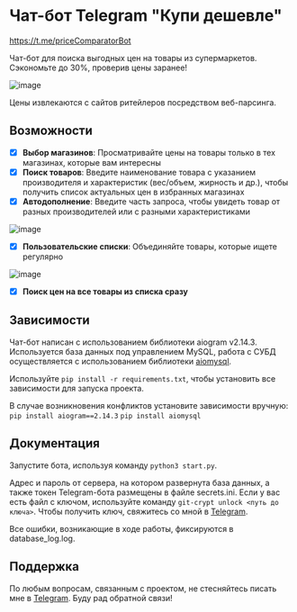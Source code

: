 # Чат-бот Telegram "Купи дешевле"

https://t.me/priceComparatorBot

Чат-бот для поиска выгодных цен на товары из супермаркетов. Сэкономьте до 30%, проверив цены заранее!

![image](https://github.com/igorgrichanov/kupideshevle_bot/assets/87312919/8e78c7ba-2587-4c7c-a079-1f184e65f018)

Цены извлекаются с сайтов ритейлеров посредством веб-парсинга.

## Возможности

- [x] **Выбор магазинов**: Просматривайте цены на товары только в тех магазинах, которые вам интересны
- [x] **Поиск товаров**: Введите наименование товара с указанием производителя и характеристик (вес/объем, жирность и др.), чтобы получить список актуальных цен в избранных магазинах
- [x] **Автодополнение**: Введите часть запроса, чтобы увидеть товар от разных производителей или с разными характеристиками

![image](https://github.com/igorgrichanov/kupideshevle_bot/assets/87312919/02668558-e511-40aa-906e-7a32a73632ab)

- [x] **Пользовательские списки**: Объединяйте товары, которые ищете регулярно

![image](https://github.com/igorgrichanov/kupideshevle_bot/assets/87312919/b164e3fe-45b1-4143-b1b1-5045b6b1a7fb)

- [x] **Поиск цен на все товары из списка сразу**

## Зависимости

Чат-бот написан с использованием библиотеки aiogram v2.14.3. Используется база данных под управлением MySQL, работа с СУБД осуществляется с использованием библиотеки [aiomysql](https://pypi.org/project/aiomysql/).

Используйте `pip install -r requirements.txt`, чтобы установить все зависимости для запуска проекта.

В случае возникновения конфликтов установите зависимости вручную:
`pip install aiogram==2.14.3`
`pip install aiomysql`

## Документация

Запустите бота, используя команду `python3 start.py`.

Адрес и пароль от сервера, на котором развернута база данных, а также токен Telegram-бота размещены в файле secrets.ini. Если у вас есть файл с ключом, используйте команду `git-crypt unlock <путь до ключа>`. Чтобы получить ключ, свяжитесь со мной в [Telegram](https://t.me/grrichanov).

Все ошибки, возникающие в ходе работы, фиксируются в database_log.log.

## Поддержка

По любым вопросам, связанным с проектом, не стесняйтесь писать мне в [Telegram](https://t.me/grrichanov). Буду рад обратной связи!
